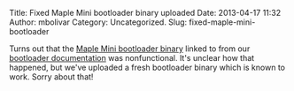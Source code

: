 Title: Fixed Maple Mini bootloader binary uploaded
Date: 2013-04-17 11:32
Author: mbolivar
Category: Uncategorized.
Slug: fixed-maple-mini-bootloader

Turns out that the [Maple Mini bootloader
binary](http://static.leaflabs.com/pub/leaflabs/maple-bootloader/maple_mini_boot.bin)
linked to from our [bootloader
documentation](http://leaflabs.com/docs/bootloader.html) was
nonfunctional.  It's unclear how that happened, but we've uploaded a
fresh bootloader binary which is known to work. Sorry about that!
